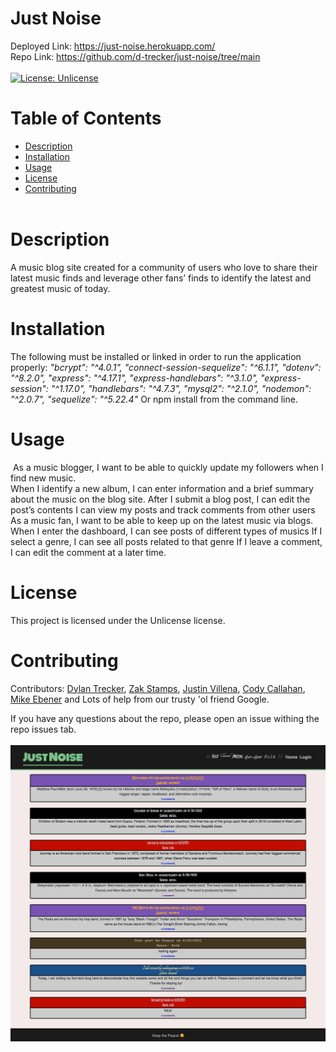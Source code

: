 # Just Noise
  Deployed Link: https://just-noise.herokuapp.com/
  <br/>
  Repo Link: https://github.com/d-trecker/just-noise/tree/main
  <br/><br/>
  [![License: Unlicense](https://img.shields.io/badge/license-Unlicense-blue.svg)](http://unlicense.org/)

  # Table of Contents 
  * [Description](#Description)
  * [Installation](#installation)
  * [Usage](#usage)
  * [License](#license)
  * [Contributing](#contributing)
<br></br>
  # Description
A music blog site created for a community of users who love to share their latest music finds and leverage other fans’ finds to identify the latest and greatest music of today.
  
  # Installation
  The following must be installed or linked in order to run the application properly: <em>"bcrypt": "^4.0.1",
    "connect-session-sequelize": "^6.1.1",
    "dotenv": "^8.2.0",
    "express": "^4.17.1",
    "express-handlebars": "^3.1.0",
    "express-session": "^1.17.0",
    "handlebars": "^4.7.3",
    "mysql2": "^2.1.0",
    "nodemon": "^2.0.7",
    "sequelize": "^5.22.4"</em> Or npm install from the command line.
  
  # Usage
  ​  As a music blogger, I want to be able to quickly update my followers when I find new music.  
When I identify a new album, I can enter information and a brief summary about the music on the blog site.
After I submit a blog post, I can edit the post’s contents
I can view my posts and track comments from other users
As a music fan, I want to be able to keep up on the latest music via blogs.
When I enter the dashboard, I can see posts of different types of musics
If I select a genre, I can see all posts related to that genre
If I leave a comment, I can edit the comment at a later time.
 
  # License
  This project is licensed under the Unlicense license.
  
  # Contributing
  ​Contributors: <a href="https://github.com/d-trecker">Dylan Trecker</a>, <a href="https://github.com/theoneandonlyzako">Zak Stamps</a>, <a href="https://github.com/Jrvillena">Justin Villena</a>, <a href="https://github.com/cody-callahan">Cody Callahan</a>, <a href="https://github.com/Mike-Ebener">Mike Ebener</a> and Lots of help from our trusty 'ol friend Google.
 
  If you have any questions about the repo, please open an issue withing the repo issues tab.
  <br/></br>
  ![img](./site.png)

